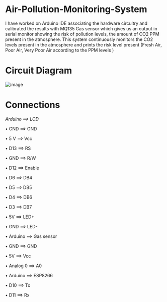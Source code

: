 # Air-Pollution-Monitoring-System
I have worked on Arduino IDE associating the hardware circuitry and calibrated the results with MQ135 Gas sensor which gives us an output in serial monitor showing the risk of pollution levels, the amount of CO2 PPM present in the atmosphere. This system continuously monitors the CO2 levels present in the atmosphere and prints the risk level present (Fresh Air, Poor Air, Very Poor Air according to the PPM levels ) 

# Circuit Diagram
![image](https://user-images.githubusercontent.com/73469122/126072183-5cb8af6e-f3ee-47dd-b339-d1d218ca997f.png)



# Connections
*Arduino ==> LCD*

•	GND ==> GND

•	5 V ==> Vcc

•	D13 ==> RS

•	GND ==> R/W

•	D12 ==> Enable

•	D6 ==> DB4

•	D5 ==> DB5

•	D4 ==> DB6

•	D3 ==> DB7

•	5V ==> LED+

•	GND ==> LED-

•	Arduino ==> Gas sensor

•	GND ==> GND

•	5V ==> Vcc

•	Analog 0 ==> A0

•	Arduino ==> ESP8266

•	D10 ==> Tx

•	D11 ==> Rx




